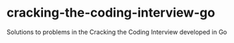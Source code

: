 # cracking-the-coding-interview-go
Solutions to problems in the Cracking the Coding Interview developed in Go
